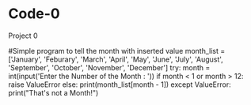 # Code-0
Project 0

#Simple program to tell the month with inserted value
month_list = ['January', 'Feburary', 'March', 'April', 'May', 'June', 'July', 
              'August', 'September', 'October', 'November', 'December']
try:
    month = int(input('Enter the Number of the Month : '))
    if month < 1 or month > 12:
        raise ValueError
    else:
        print(month_list[month - 1])
except ValueError:
    print("That's not a Month!")
